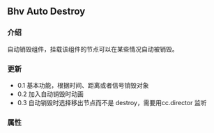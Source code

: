 ## Bhv Auto Destroy

### 介绍 

自动销毁组件，挂载该组件的节点可以在某些情况自动被销毁。

### 更新

- 0.1 基本功能，根据时间、距离或者信号销毁对象
- 0.2 加入自动销毁时动画
- 0.3 自动销毁时选择移出节点而不是 destroy，需要用cc.director 监听

### 属性


